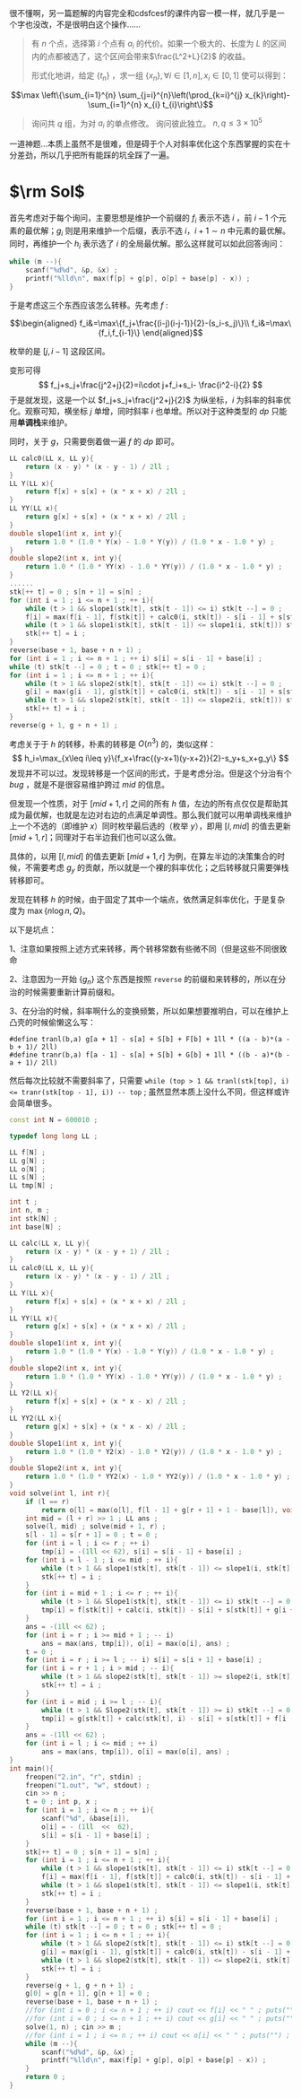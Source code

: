 很不懂啊，另一篇题解的内容完全和cdsfcesf的课件内容一模一样，就几乎是一个字也没改，不是很明白这个操作……

> 有 $n$ 个点，选择第 $i$ 个点有 $a_i$ 的代价。如果一个极大的、长度为 $L$ 的区间内的点都被选了，这个区间会带来$\frac{L^2+L}{2}$ 的收益。
>
>
> 形式化地讲，给定 $\{t_n\}$ ，求一组 $\{x_n\},\forall i \in[1, n], x_{i} \in[0,1]$ 使可以得到：

$$\max \left\{\sum_{i=1}^{n} \sum_{j=i}^{n}\left(\prod_{k=i}^{j} x_{k}\right)-\sum_{i=1}^{n} x_{i} t_{i}\right\}$$

>
> 询问共 $q$ 组，为对 $a_i$ 的单点修改。 询问彼此独立。
> $n, q ≤ 3 × 10^5$

一道神题…本质上虽然不是很难，但是碍于个人对斜率优化这个东西掌握的实在十分差劲，所以几乎把所有能踩的坑全踩了一遍。


# $\rm Sol$

首先考虑对于每个询问，主要思想是维护一个前缀的 $f_i$ 表示不选 $i$ ，前 $i-1$ 个元素的最优解；$g_i$ 则是用来维护一个后缀，表示不选 $i$，$i+1\sim n$ 中元素的最优解。同时，再维护一个 $h_i$ 表示选了 $i$ 的全局最优解。那么这样就可以如此回答询问：

```cpp
while (m --){
    scanf("%d%d", &p, &x) ;
    printf("%lld\n", max(f[p] + g[p], o[p] + base[p] - x)) ;
}
```

于是考虑这三个东西应该怎么转移。先考虑 $f$ :

$$\begin{aligned}
f_i&=\max\{f_j+\frac{(i-j)(i-j-1)}{2}-(s_i-s_j)\}\\
f_i&=\max\{f_i,f_{i-1}\}
\end{aligned}$$

枚举的是 $[j,i-1]$ 这段区间。

变形可得
$$
f_j+s_j+\frac{j^2+j}{2}=i\cdot j+f_i+s_i- \frac{i^2-i}{2}
$$
于是就发现，这是一个以 $f_j+s_j+\frac{j^2+j}{2}$ 为纵坐标，$i$ 为斜率的斜率优化。观察可知，横坐标 $j$ 单增，同时斜率 $i$ 也单增。所以对于这种类型的 $dp$ 只能用**单调栈**来维护。

同时，关于 $g$，只需要倒着做一遍 $f$ 的 $dp$ 即可。 

```cpp
LL calc0(LL x, LL y){
    return (x - y) * (x - y - 1) / 2ll ;
}
LL Y(LL x){
    return f[x] + s[x] + (x * x + x) / 2ll ;
}
LL YY(LL x){
    return g[x] + s[x] + (x * x + x) / 2ll ;
}
double slope1(int x, int y){
    return 1.0 * (1.0 * Y(x) - 1.0 * Y(y)) / (1.0 * x - 1.0 * y) ;
}
double slope2(int x, int y){
    return 1.0 * (1.0 * YY(x) - 1.0 * YY(y)) / (1.0 * x - 1.0 * y) ;
}
......
stk[++ t] = 0 ; s[n + 1] = s[n] ;
for (int i = 1 ; i <= n + 1 ; ++ i){
    while (t > 1 && slope1(stk[t], stk[t - 1]) <= i) stk[t --] = 0 ;
    f[i] = max(f[i - 1], f[stk[t]] + calc0(i, stk[t]) - s[i - 1] + s[stk[t]]) ;
    while (t > 1 && slope1(stk[t], stk[t - 1]) <= slope1(i, stk[t])) stk[t --] = 0 ;
    stk[++ t] = i ;
}
reverse(base + 1, base + n + 1) ;
for (int i = 1 ; i <= n + 1 ; ++ i) s[i] = s[i - 1] + base[i] ;
while (t) stk[t --] = 0 ; t = 0 ; stk[++ t] = 0 ;
for (int i = 1 ; i <= n + 1 ; ++ i){
    while (t > 1 && slope2(stk[t], stk[t - 1]) <= i) stk[t --] = 0 ;
    g[i] = max(g[i - 1], g[stk[t]] + calc0(i, stk[t]) - s[i - 1] + s[stk[t]]) ;
    while (t > 1 && slope2(stk[t], stk[t - 1]) <= slope2(i, stk[t])) stk[t --] = 0 ;
    stk[++ t] = i ;
}
reverse(g + 1, g + n + 1) ;
```

考虑关于于 $h$ 的转移，朴素的转移是 $O(n^3)$ 的，类似这样：
$$
h_i=\max_{x\leq i\leq y}\{f_x+\frac{(y-x+1)(y-x+2)}{2}-s_y+s_x+g_y\}
$$
发现并不可以过。发现转移是一个区间的形式，于是考虑分治。但是这个分治有个 $bug$ ，就是不是很容易维护跨过 $mid$ 的信息。

但发现一个性质，对于 $[mid+1,r]$ 之间的所有 $h$ 值，左边的所有点仅仅是帮助其成为最优解，也就是左边对右边的点满足单调性。那么我们就可以用单调栈来维护上一个不选的（即维护 $x$）同时枚举最后选的（枚举 $y$），即用 $[l,mid]$ 的值去更新 $[mid+1,r]$；同理对于右半边我们也可以这么做。

具体的，以用 $[l,mid]$ 的值去更新 $[mid+1,r]$ 为例，在算左半边的决策集合的时候，不需要考虑 $g_y$ 的贡献，所以就是一个裸的斜率优化；之后转移就只需要弹栈转移即可。

发现在转移 $h$ 的时候，由于固定了其中一个端点，依然满足斜率优化，于是复杂度为 $\max\{n\log n, Q\}$。

以下是坑点：

1、注意如果按照上述方式来转移，两个转移常数有些微不同（但是这些不同很致命

2、注意因为一开始 $\{g_n\}$ 这个东西是按照 `reverse` 的前缀和来转移的，所以在分治的时候需要重新计算前缀和。

3、在分治的时候，斜率啊什么的变换频繁，所以如果想要推明白，可以在维护上凸壳的时候偷懒这么写：

```
#define tranl(b,a) g[a + 1] - s[a] + S[b] + F[b] + 1ll * ((a - b)*(a - b + 1)/ 2ll)
#define tranr(b,a) f[a - 1] - s[a] + S[b] + G[b] + 1ll * ((b - a)*(b - a + 1)/ 2ll)
```

然后每次比较就不需要斜率了，只需要 `while (top > 1 && tranl(stk[top], i) <= tranr(stk[top - 1], i)) -- top` ;  虽然显然本质上没什么不同，但这样或许会简单很多。

```cpp
const int N = 600010 ;

typedef long long LL ;

LL f[N] ;
LL g[N] ;
LL o[N] ;
LL s[N] ;
LL tmp[N] ;

int t ;
int n, m ;
int stk[N] ;
int base[N] ;

LL calc(LL x, LL y){
    return (x - y) * (x - y + 1) / 2ll ;
}
LL calc0(LL x, LL y){
    return (x - y) * (x - y - 1) / 2ll ;
}
LL Y(LL x){
    return f[x] + s[x] + (x * x + x) / 2ll ;
}
LL YY(LL x){
    return g[x] + s[x] + (x * x + x) / 2ll ;
}
double slope1(int x, int y){
    return 1.0 * (1.0 * Y(x) - 1.0 * Y(y)) / (1.0 * x - 1.0 * y) ;
}
double slope2(int x, int y){
    return 1.0 * (1.0 * YY(x) - 1.0 * YY(y)) / (1.0 * x - 1.0 * y) ;
}
LL Y2(LL x){
    return f[x] + s[x] + (x * x - x) / 2ll ;
}
LL YY2(LL x){
    return g[x] + s[x] + (x * x - x) / 2ll ;
}
double Slope1(int x, int y){
    return 1.0 * (1.0 * Y2(x) - 1.0 * Y2(y)) / (1.0 * x - 1.0 * y) ;
}
double Slope2(int x, int y){
    return 1.0 * (1.0 * YY2(x) - 1.0 * YY2(y)) / (1.0 * x - 1.0 * y) ;
}
void solve(int l, int r){
    if (l == r)
        return o[l] = max(o[l], f[l - 1] + g[r + 1] + 1 - base[l]), void() ;
    int mid = (l + r) >> 1 ; LL ans ;
    solve(l, mid) ; solve(mid + 1, r) ;
    s[l - 1] = s[r + 1] = 0 ; t = 0 ;
    for (int i = l ; i <= r ; ++ i)
        tmp[i] = -(1ll << 62), s[i] = s[i - 1] + base[i] ;
    for (int i = l - 1 ; i <= mid ; ++ i){
        while (t > 1 && slope1(stk[t], stk[t - 1]) <= slope1(i, stk[t])) stk[t --] = 0 ;
        stk[++ t] = i ;
    }
    for (int i = mid + 1 ; i <= r ; ++ i){
        while (t > 1 && Slope1(stk[t], stk[t - 1]) <= i) stk[t --] = 0 ;
        tmp[i] = f[stk[t]] + calc(i, stk[t]) - s[i] + s[stk[t]] + g[i + 1] ;
    }
    ans = -(1ll << 62) ;
    for (int i = r ; i >= mid + 1 ; -- i)
        ans = max(ans, tmp[i]), o[i] = max(o[i], ans) ;
    t = 0 ;
    for (int i = r ; i >= l ; -- i) s[i] = s[i + 1] + base[i] ;
    for (int i = r + 1 ; i > mid ; -- i){
        while (t > 1 && slope2(stk[t], stk[t - 1]) >= slope2(i, stk[t])) stk[t --] = 0 ;
        stk[++ t] = i ;
    }
    for (int i = mid ; i >= l ; -- i){
        while (t > 1 && Slope2(stk[t], stk[t - 1]) >= i) stk[t --] = 0 ;
        tmp[i] = g[stk[t]] + calc(stk[t], i) - s[i] + s[stk[t]] + f[i - 1] ;
    }
    ans = -(1ll << 62) ;
    for (int i = l ; i <= mid ; ++ i)
        ans = max(ans, tmp[i]), o[i] = max(o[i], ans) ;
}
int main(){
    freopen("2.in", "r", stdin) ;
    freopen("1.out", "w", stdout) ;
    cin >> n ;
    t = 0 ; int p, x ;
    for (int i = 1 ; i <= n ; ++ i){
        scanf("%d", &base[i]),
        o[i] = - (1ll  <<  62),
        s[i] = s[i - 1] + base[i] ;
    }
    stk[++ t] = 0 ; s[n + 1] = s[n] ;
    for (int i = 1 ; i <= n + 1 ; ++ i){
        while (t > 1 && slope1(stk[t], stk[t - 1]) <= i) stk[t --] = 0 ;
        f[i] = max(f[i - 1], f[stk[t]] + calc0(i, stk[t]) - s[i - 1] + s[stk[t]]) ;
        while (t > 1 && slope1(stk[t], stk[t - 1]) <= slope1(i, stk[t])) stk[t --] = 0 ;
        stk[++ t] = i ;
    }
    reverse(base + 1, base + n + 1) ;
    for (int i = 1 ; i <= n + 1 ; ++ i) s[i] = s[i - 1] + base[i] ;
    while (t) stk[t --] = 0 ; t = 0 ; stk[++ t] = 0 ;
    for (int i = 1 ; i <= n + 1 ; ++ i){
        while (t > 1 && slope2(stk[t], stk[t - 1]) <= i) stk[t --] = 0 ;
        g[i] = max(g[i - 1], g[stk[t]] + calc0(i, stk[t]) - s[i - 1] + s[stk[t]]) ;
        while (t > 1 && slope2(stk[t], stk[t - 1]) <= slope2(i, stk[t])) stk[t --] = 0 ;
        stk[++ t] = i ;
    }
    reverse(g + 1, g + n + 1) ;
    g[0] = g[n + 1], g[n + 1] = 0 ;
    reverse(base + 1, base + n + 1) ;
    //for (int i = 0 ; i <= n + 1 ; ++ i) cout << f[i] << " " ; puts("") ;
    //for (int i = 0 ; i <= n + 1 ; ++ i) cout << g[i] << " " ; puts("") ;
    solve(1, n) ; cin >> m ;
    //for (int i = 1 ; i <= n ; ++ i) cout << o[i] << " " ; puts("") ;
    while (m --){
        scanf("%d%d", &p, &x) ;
        printf("%lld\n", max(f[p] + g[p], o[p] + base[p] - x)) ;
    }
    return 0 ;
}

```
